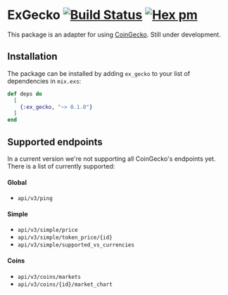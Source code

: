 # ExGecko [![Build Status](https://github.com/patrykwozinski/ex-gecko/workflows/CI/badge.svg)](https://github.com/patrykwozinski/ex-gecko/actions) [![Hex pm](https://img.shields.io/hexpm/v/ex-gecko.svg?style=flat)](https://hex.pm/packages/ex-gecko)

This package is an adapter for using [CoinGecko](https://coingecko.com). Still under development.

## Installation

The package can be installed by adding `ex_gecko` to your list of dependencies in `mix.exs`:

```elixir
def deps do
  [
    {:ex_gecko, "~> 0.1.0"}
  ]
end
```


## Supported endpoints
In a current version we're not supporting all CoinGecko's endpoints yet. There is a list of currently supported:
#### Global
- `api/v3/ping`

#### Simple
- `api/v3/simple/price`
- `api/v3/simple/token_price/{id}`
- `api/v3/simple/supported_vs_currencies`

#### Coins
- `api/v3/coins/markets`
- `api/v3/coins/{id}/market_chart`
